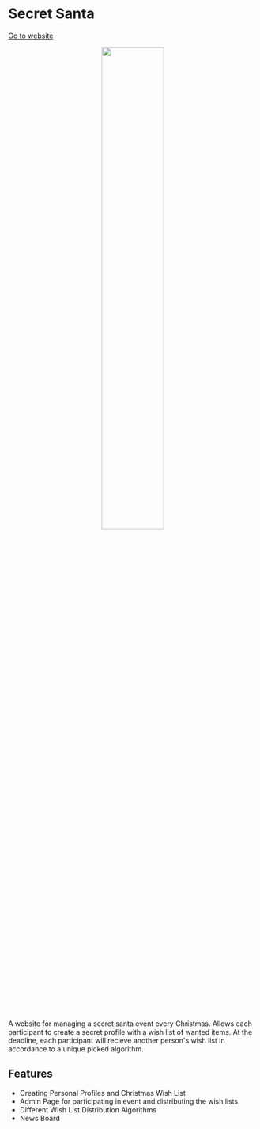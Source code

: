 
Secret Santa 
=============================
[Go to website](http://centralark.duckdns.org/secretSantas/)

<p align="center">
  <img width="50%" src="/readmeImages/1.PNG">
</p>

A website for managing a secret santa event every Christmas. Allows each participant to create a secret profile with a wish list of wanted items. At the deadline, each participant will recieve another person's wish list in accordance to a unique picked algorithm.



Features
--------

* Creating Personal Profiles and Christmas Wish List
* Admin Page for participating in event and distributing the wish lists.
* Different Wish List Distribution Algorithms
* News Board
